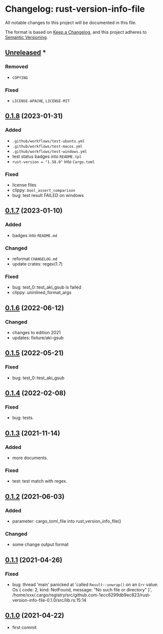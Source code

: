 # Changelog: rust-version-info-file

All notable changes to this project will be documented in this file.

The format is based on [Keep a Changelog](https://keepachangelog.com/en/1.0.0/),
and this project adheres to [Semantic Versioning](https://semver.org/spec/v2.0.0.html).

## [Unreleased] *
### Removed
* `COPYING`

### Fixed
* `LICENSE-APACHE`, `LICENSE-MIT`


## [0.1.8] (2023-01-31)
### Added
* `.github/workflows/test-ubuntu.yml`
* `.github/workflows/test-macos.yml`
* `.github/workflows/test-windows.yml`
* test status badges into `README.tpl`
* `rust-version = "1.58.0"` into `Cargo.toml`

### Fixed
* license files
* clippy: `bool_assert_comparison`
* bug: test result FAILED on windows

## [0.1.7] (2023-01-10)
### Added
* badges into `README.md`

### Changed
* reformat `CHANGELOG.md`
* update crates: regex(1.7)

### Fixed
* bug: test_0::test_aki_gsub is failed
* clippy: uninlined_format_args

## [0.1.6] (2022-06-12)
### Changed
* changes to edition 2021
* updates: fixture/aki-gsub

## [0.1.5] (2022-05-21)
### Fixed
* bug: test_0::test_aki_gsub

## [0.1.4] (2022-02-08)
### Fixed
* bug: tests.

## [0.1.3] (2021-11-14)
### Added
* more documents.

### Fixed
* test: test match with regex.

## [0.1.2] (2021-06-03)
### Added
* parameter: cargo_toml_file into rust_version_info_file()

### Changed
* some change output format

## [0.1.1] (2021-04-26)
### Fixed
* bug: thread 'main' panicked at 'called `Result::unwrap()` on an `Err` value: Os { code: 2, kind: NotFound, message: "No such file or directory" }', /home/xxx/.cargo/registry/src/github.com-1ecc6299db9ec823/rust-version-info-file-0.1.0/src/lib.rs:15:14

## [0.1.0] (2021-04-22)
* first commit

[Unreleased]: https://github.com/aki-akaguma/rust-version-info-file/compare/v0.1.8..HEAD
[0.1.8]: https://github.com/aki-akaguma/rust-version-info-file/compare/v0.1.7..v0.1.8
[0.1.7]: https://github.com/aki-akaguma/rust-version-info-file/compare/v0.1.6..v0.1.7
[0.1.6]: https://github.com/aki-akaguma/rust-version-info-file/compare/v0.1.5..v0.1.6
[0.1.5]: https://github.com/aki-akaguma/rust-version-info-file/compare/v0.1.4..v0.1.5
[0.1.4]: https://github.com/aki-akaguma/rust-version-info-file/compare/v0.1.3..v0.1.4
[0.1.3]: https://github.com/aki-akaguma/rust-version-info-file/compare/v0.1.2..v0.1.3
[0.1.2]: https://github.com/aki-akaguma/rust-version-info-file/compare/v0.1.1..v0.1.2
[0.1.1]: https://github.com/aki-akaguma/rust-version-info-file/compare/v0.1.0..v0.1.1
[0.1.0]: https://github.com/aki-akaguma/rust-version-info-file/releases/tag/v0.1.0
